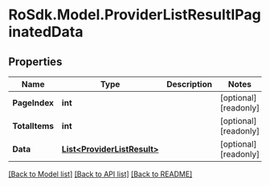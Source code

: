# RoSdk.Model.ProviderListResultIPaginatedData

## Properties

Name | Type | Description | Notes
------------ | ------------- | ------------- | -------------
**PageIndex** | **int** |  | [optional] [readonly] 
**TotalItems** | **int** |  | [optional] [readonly] 
**Data** | [**List&lt;ProviderListResult&gt;**](ProviderListResult.md) |  | [optional] [readonly] 

[[Back to Model list]](../README.md#documentation-for-models) [[Back to API list]](../README.md#documentation-for-api-endpoints) [[Back to README]](../README.md)


